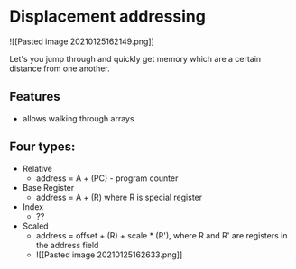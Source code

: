 # Displacement addressing
![[Pasted image 20210125162149.png]]

Let's you jump through and quickly get memory which are a certain distance from one another.

## Features
- allows walking through arrays


## Four types:
- Relative
	- address = A + (PC) - program counter
- Base Register
	- address = A + (R) where R is special register
- Index
	- ??
- Scaled
	- address = offset + (R) + scale $*$ (R'), where R and R' are  registers in the address field
	- ![[Pasted image 20210125162633.png]]